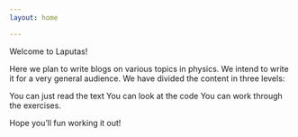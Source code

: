 ```yaml
---
layout: home

---
```


Welcome to Laputas!

Here we plan to write blogs on various topics in physics. We intend to write it for a very general audience. We have divided the content in three levels:

You can just read the text
You can look at the code
You can work through the exercises.

Hope you’ll fun working it out!
